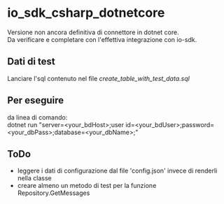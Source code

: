 # io_sdk_csharp_dotnetcore

Versione non ancora definitiva di connettore in dotnet core.  
Da verificare e completare con l'effettiva integrazione con io-sdk.    

## Dati di test  
Lanciare l'sql contenuto nel file _create_table_with_test_data.sql_  

## Per eseguire  
da linea di comando:  
dotnet run "server=<your_bdHost>;user id=<your_bdUser>;password=<your_dbPass>;database=<your_dbName>;" 

## ToDo  
* leggere i dati di configurazione dal file 'config.json' invece di renderli nella classe  
* creare almeno un metodo di test per la funzione Repository.GetMessages  
